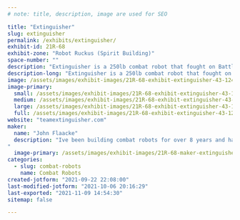 ```yaml
---
# note: title, description, image are used for SEO

title: "Extinguisher"
slug: extinguisher
permalink: /exhibits/extinguisher/
exhibit-id: 21R-68
exhibit-zone: "Robot Ruckus (Spirit Building)"
space-number: ""
description: "Extinguisher is a 250lb combat robot that fought on Battlebots. "
description-long: "Extinguisher is a 250lb combat robot that fought on Battlebots. The new revision of Extinguisher will be actively fighting in the Ruckus event and the old revision, as well as battle damaged parts, will be on display. "
image: /assets/images/exhibit-images/21R-68-exhibit-extinguisher-43-124009316-760432281205289-3243703259059809150-n-7864-large.jpg
image-primary: 
  small: /assets/images/exhibit-images/21R-68-exhibit-extinguisher-43-124009316-760432281205289-3243703259059809150-n-7864-small.jpg
  medium: /assets/images/exhibit-images/21R-68-exhibit-extinguisher-43-124009316-760432281205289-3243703259059809150-n-7864-medium.jpg
  large: /assets/images/exhibit-images/21R-68-exhibit-extinguisher-43-124009316-760432281205289-3243703259059809150-n-7864-large.jpg
  full: /assets/images/exhibit-images/21R-68-exhibit-extinguisher-43-124009316-760432281205289-3243703259059809150-n-7864-full.jpg
website: "teamextinguisher.com"
maker: 
  name: "John Flaacke"
  description: "Ive been building combat robots for over 8 years and have captained Extinguisher on the tv show Battlebots
"
  image-primary: /assets/images/exhibit-images/21R-68-maker-extinguisher-124009316-760432281205289-3243703259059809150-n-medium.jpg
categories: 
  - slug: combat-robots
    name: Combat Robots
created-jotform: "2021-09-22 22:08:00"
last-modified-jotform: "2021-10-06 20:16:29"
last-exported: "2021-11-09 14:54:30"
sitemap: false

---
```


